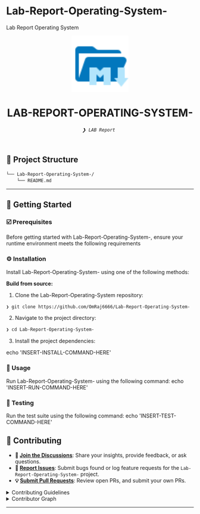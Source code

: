 # Lab-Report-Operating-System-
Lab Report Operating System  
<p align="center">
    <img src="https://raw.githubusercontent.com/PKief/vscode-material-icon-theme/ec559a9f6bfd399b82bb44393651661b08aaf7ba/icons/folder-markdown-open.svg" align="center" width="30%">
</p>
<p align="center"><h1 align="center">LAB-REPORT-OPERATING-SYSTEM-</h1></p>
<p align="center">
	<em><code>❯ LAB Report </code></em>
</p>
<p align="center">
	

</p>
<p align="center"><!-- default option, no dependency badges. -->
</p>
<p align="center">
	<!-- default option, no dependency badges. -->
</p>
<br>


## 📁 Project Structure

```sh
└── Lab-Report-Operating-System-/
    └── README.md
```

---
## 🚀 Getting Started

### ☑️ Prerequisites

Before getting started with Lab-Report-Operating-System-, ensure your runtime environment meets the following requirements


### ⚙️ Installation

Install Lab-Report-Operating-System- using one of the following methods:

**Build from source:**

1. Clone the Lab-Report-Operating-System repository:
```sh
❯ git clone https://github.com/OmRaj6666/Lab-Report-Operating-System-
```

2. Navigate to the project directory:
```sh
❯ cd Lab-Report-Operating-System-
```

3. Install the project dependencies:

echo 'INSERT-INSTALL-COMMAND-HERE'



### 🤖 Usage
Run Lab-Report-Operating-System- using the following command:
echo 'INSERT-RUN-COMMAND-HERE'

### 🧪 Testing
Run the test suite using the following command:
echo 'INSERT-TEST-COMMAND-HERE'


## 🔰 Contributing

- **💬 [Join the Discussions](https://github.com/OmRaj6666/Lab-Report-Operating-System-/discussions)**: Share your insights, provide feedback, or ask questions.
- **🐛 [Report Issues](https://github.com/OmRaj6666/Lab-Report-Operating-System-/issues)**: Submit bugs found or log feature requests for the `Lab-Report-Operating-System-` project.
- **💡 [Submit Pull Requests](https://github.com/OmRaj6666/Lab-Report-Operating-System-/blob/main/CONTRIBUTING.md)**: Review open PRs, and submit your own PRs.

<details closed>
<summary>Contributing Guidelines</summary>

1. **Fork the Repository**: Start by forking the project repository to your github account.
2. **Clone Locally**: Clone the forked repository to your local machine using a git client.
   ```sh
   git clone https://github.com/OmRaj6666/Lab-Report-Operating-System-
   ```
3. **Create a New Branch**: Always work on a new branch, giving it a descriptive name.
   ```sh
   git checkout -b new-feature-x
   ```
4. **Make Your Changes**: Develop and test your changes locally.
5. **Commit Your Changes**: Commit with a clear message describing your updates.
   ```sh
   git commit -m 'Implemented new feature x.'
   ```
6. **Push to github**: Push the changes to your forked repository.
   ```sh
   git push origin new-feature-x
   ```
7. **Submit a Pull Request**: Create a PR against the original project repository. Clearly describe the changes and their motivations.
8. **Review**: Once your PR is reviewed and approved, it will be merged into the main branch. Congratulations on your contribution!
</details>

<details closed>
<summary>Contributor Graph</summary>
<br>
<p align="left">
   <a href="https://github.com{/OmRaj6666/Lab-Report-Operating-System-/}graphs/contributors">
      <img src="https://contrib.rocks/image?repo=OmRaj6666/Lab-Report-Operating-System-">
   </a>
</p>
</details>

---
